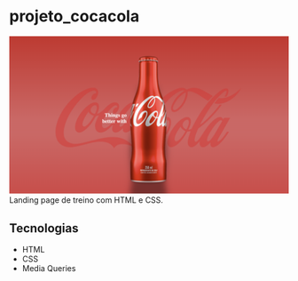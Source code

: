 # projeto_cocacola
![](./img/print.png)
Landing page de treino com HTML e CSS.

## Tecnologias
- HTML
- CSS
- Media Queries